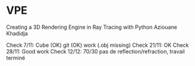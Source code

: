 # VPE
Creating a 3D Rendering Engine in Ray Tracing with Python
Aziouane Khadidja

Check 7/11: Cube (OK) git (OK) work (.obj missing)
Check 21/11: OK
Check 28/11: Good work
Check 12/12: 70/30 pas de reflection/refraction, travail terminé